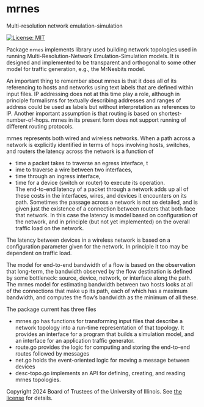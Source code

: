 # mrnes

Multi-resolution network emulation-simulation

[![License: MIT](https://img.shields.io/badge/License-MIT-yellow.svg)](https://opensource.org/licenses/MIT)

Package `mrnes` implements library used building network topologies used in running Multi-Resolution-Network Emulation-Simulation models.  It is designed and implemented to be transparent and orthogonal to some other model for traffic generation, e.g., the MrNesbits model.

An important thing to remember about mrnes is that it does all of its referencing to hosts and networks using text labels that are defined within input files.   IP addressing does not at this time play a role, although in principle formalisms for textually describing addresses and ranges of address could be used as labels but without interpretation as references to IP.   Another important assumption is that routing is based on shortest-number-of-hops.   mrnes in its present form does not support running of different routing protocols.

mrnes represents both wired and wireless networks.  When a path across a network is explicitly identified in terms of hops involving hosts, switches, and routers the latency across the network is a function of
* time a packet takes to traverse an egress interface, t
* ime to traverse a wire between two interfaces, 
* time through an ingress interface, 
* time for a device (switch or router) to execute its operation.  
The end-to-end latency of a packet through a network adds up all of these costs in the interfaces, wires, and devices it encounters on its path.   Sometimes the passage across a network is not so detailed, and is given just the existence of a connection between routers that both face that network.  In this case the latency is model based on configuration of the network, and in principle (but not yet implemented) on the overall traffic load on the network.

The latency between devices in a wireless network is based on a configuration parameter given for the network.  In principle it too may be dependent on traffic load.

The model for end-to-end bandwidth of a flow is based on the observation that long-term, the bandwidth observed by the flow destination is defined by some bottleneck: source, device, network, or interface along the path.   The mrnes model for estimating bandwidth between two hosts looks at all of the connections that make up its path, each of which has a maximum bandwidth, and computes the flow’s bandwidth as the minimum of all these.

The package current has three files
* mrnes.go has functions for transforming input files that describe a network topology into a run-time representation of that topology.  It provides an interface for a program that builds a simulation model, and an interface for an application traffic generator.
* route.go provides the logic for computing and storing the end-to-end routes followed by messages
* net.go  holds the event-oriented logic for moving a message between devices
* desc-topo.go  implements an API for defining, creating, and reading mrnes topologies.


Copyright 2024 Board of Trustees of the University of Illinois.
See [the license](LICENSE) for details.

